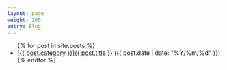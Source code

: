 ```yaml
---
layout: page
weight: 200
entry: Blog
---
```


<ul>
  {% for post in site.posts %}
    <li>
      <a href="{{ post.url }}">[{{ post.category }}]{{ post.title }}</a>
      ({{ post.date | date: "%Y/%m/%d" }})
    </li>
  {% endfor %}
</ul>
